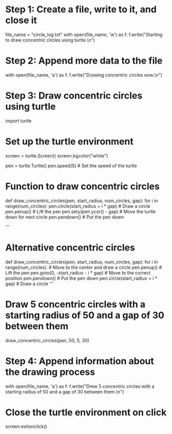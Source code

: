 # Step 1: Create a file, write to it, and close it
file_name = "circle_log.txt"
with open(file_name, 'w') as f:
    f.write("Starting to draw concentric circles using turtle.\n")

# Step 2: Append more data to the file
with open(file_name, 'a') as f:
    f.write("Drawing concentric circles now.\n")

# Step 3: Draw concentric circles using turtle
import turtle

# Set up the turtle environment
screen = turtle.Screen()
screen.bgcolor("white")

pen = turtle.Turtle()
pen.speed(5)  # Set the speed of the turtle

# Function to draw concentric circles
def draw_concentric_circles(pen, start_radius, num_circles, gap):
    for i in range(num_circles):
        pen.circle(start_radius + i * gap)  # Draw a circle
        pen.penup()  # Lift the pen
        pen.sety(pen.ycor() - gap)  # Move the turtle down for next circle
        pen.pendown()  # Put the pen down

'''
# Alternative concentric circles
def draw_concentric_circles(pen, start_radius, num_circles, gap):
    for i in range(num_circles):
        # Move to the center and draw a circle
        pen.penup()  # Lift the pen
        pen.goto(0, -start_radius - i * gap)  # Move to the correct position
        pen.pendown()  # Put the pen down
        pen.circle(start_radius + i * gap)  # Draw a circle
'''

# Draw 5 concentric circles with a starting radius of 50 and a gap of 30 between them
draw_concentric_circles(pen, 50, 5, 30)

# Step 4: Append information about the drawing process
with open(file_name, 'a') as f:
    f.write("Drew 5 concentric circles with a starting radius of 50 and a gap of 30 between them.\n")

# Close the turtle environment on click
screen.exitonclick()
